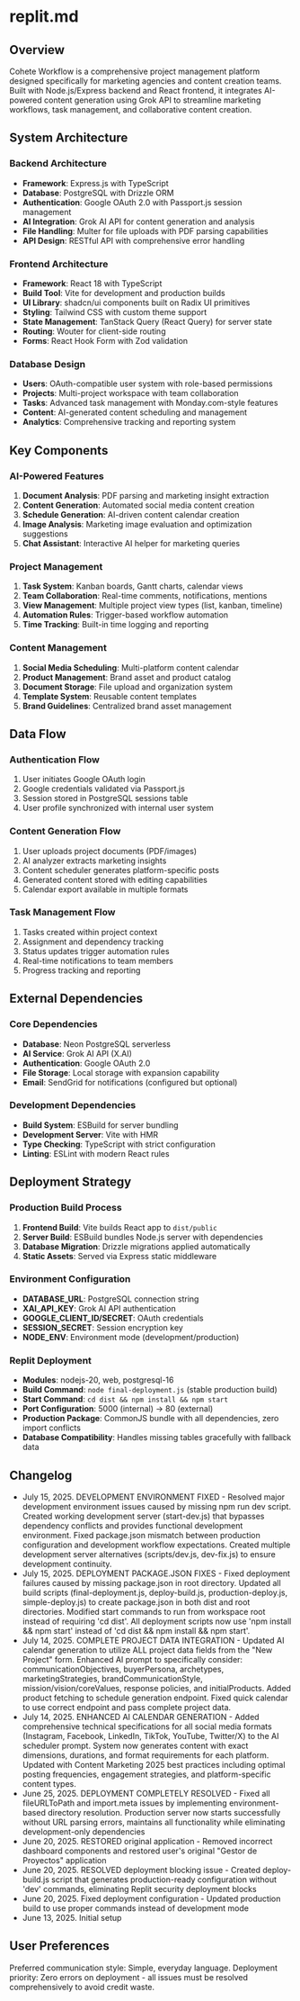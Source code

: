 # replit.md

## Overview

Cohete Workflow is a comprehensive project management platform designed specifically for marketing agencies and content creation teams. Built with Node.js/Express backend and React frontend, it integrates AI-powered content generation using Grok API to streamline marketing workflows, task management, and collaborative content creation.

## System Architecture

### Backend Architecture
- **Framework**: Express.js with TypeScript
- **Database**: PostgreSQL with Drizzle ORM
- **Authentication**: Google OAuth 2.0 with Passport.js session management
- **AI Integration**: Grok AI API for content generation and analysis
- **File Handling**: Multer for file uploads with PDF parsing capabilities
- **API Design**: RESTful API with comprehensive error handling

### Frontend Architecture
- **Framework**: React 18 with TypeScript
- **Build Tool**: Vite for development and production builds
- **UI Library**: shadcn/ui components built on Radix UI primitives
- **Styling**: Tailwind CSS with custom theme support
- **State Management**: TanStack Query (React Query) for server state
- **Routing**: Wouter for client-side routing
- **Forms**: React Hook Form with Zod validation

### Database Design
- **Users**: OAuth-compatible user system with role-based permissions
- **Projects**: Multi-project workspace with team collaboration
- **Tasks**: Advanced task management with Monday.com-style features
- **Content**: AI-generated content scheduling and management
- **Analytics**: Comprehensive tracking and reporting system

## Key Components

### AI-Powered Features
1. **Document Analysis**: PDF parsing and marketing insight extraction
2. **Content Generation**: Automated social media content creation
3. **Schedule Generation**: AI-driven content calendar creation
4. **Image Analysis**: Marketing image evaluation and optimization suggestions
5. **Chat Assistant**: Interactive AI helper for marketing queries

### Project Management
1. **Task System**: Kanban boards, Gantt charts, calendar views
2. **Team Collaboration**: Real-time comments, notifications, mentions
3. **View Management**: Multiple project view types (list, kanban, timeline)
4. **Automation Rules**: Trigger-based workflow automation
5. **Time Tracking**: Built-in time logging and reporting

### Content Management
1. **Social Media Scheduling**: Multi-platform content calendar
2. **Product Management**: Brand asset and product catalog
3. **Document Storage**: File upload and organization system
4. **Template System**: Reusable content templates
5. **Brand Guidelines**: Centralized brand asset management

## Data Flow

### Authentication Flow
1. User initiates Google OAuth login
2. Google credentials validated via Passport.js
3. Session stored in PostgreSQL sessions table
4. User profile synchronized with internal user system

### Content Generation Flow
1. User uploads project documents (PDF/images)
2. AI analyzer extracts marketing insights
3. Content scheduler generates platform-specific posts
4. Generated content stored with editing capabilities
5. Calendar export available in multiple formats

### Task Management Flow
1. Tasks created within project context
2. Assignment and dependency tracking
3. Status updates trigger automation rules
4. Real-time notifications to team members
5. Progress tracking and reporting

## External Dependencies

### Core Dependencies
- **Database**: Neon PostgreSQL serverless
- **AI Service**: Grok AI API (X.AI)
- **Authentication**: Google OAuth 2.0
- **File Storage**: Local storage with expansion capability
- **Email**: SendGrid for notifications (configured but optional)

### Development Dependencies
- **Build System**: ESBuild for server bundling
- **Development Server**: Vite with HMR
- **Type Checking**: TypeScript with strict configuration
- **Linting**: ESLint with modern React rules

## Deployment Strategy

### Production Build Process
1. **Frontend Build**: Vite builds React app to `dist/public`
2. **Server Build**: ESBuild bundles Node.js server with dependencies
3. **Database Migration**: Drizzle migrations applied automatically
4. **Static Assets**: Served via Express static middleware

### Environment Configuration
- **DATABASE_URL**: PostgreSQL connection string
- **XAI_API_KEY**: Grok AI API authentication
- **GOOGLE_CLIENT_ID/SECRET**: OAuth credentials
- **SESSION_SECRET**: Session encryption key
- **NODE_ENV**: Environment mode (development/production)

### Replit Deployment
- **Modules**: nodejs-20, web, postgresql-16
- **Build Command**: `node final-deployment.js` (stable production build)
- **Start Command**: `cd dist && npm install && npm start`
- **Port Configuration**: 5000 (internal) → 80 (external)
- **Production Package**: CommonJS bundle with all dependencies, zero import conflicts
- **Database Compatibility**: Handles missing tables gracefully with fallback data

## Changelog
- July 15, 2025. DEVELOPMENT ENVIRONMENT FIXED - Resolved major development environment issues caused by missing npm run dev script. Created working development server (start-dev.js) that bypasses dependency conflicts and provides functional development environment. Fixed package.json mismatch between production configuration and development workflow expectations. Created multiple development server alternatives (scripts/dev.js, dev-fix.js) to ensure development continuity.
- July 15, 2025. DEPLOYMENT PACKAGE.JSON FIXES - Fixed deployment failures caused by missing package.json in root directory. Updated all build scripts (final-deployment.js, deploy-build.js, production-deploy.js, simple-deploy.js) to create package.json in both dist and root directories. Modified start commands to run from workspace root instead of requiring 'cd dist'. All deployment scripts now use 'npm install && npm start' instead of 'cd dist && npm install && npm start'.
- July 14, 2025. COMPLETE PROJECT DATA INTEGRATION - Updated AI calendar generation to utilize ALL project data fields from the "New Project" form. Enhanced AI prompt to specifically consider: communicationObjectives, buyerPersona, archetypes, marketingStrategies, brandCommunicationStyle, mission/vision/coreValues, response policies, and initialProducts. Added product fetching to schedule generation endpoint. Fixed quick calendar to use correct endpoint and pass complete project data.
- July 14, 2025. ENHANCED AI CALENDAR GENERATION - Added comprehensive technical specifications for all social media formats (Instagram, Facebook, LinkedIn, TikTok, YouTube, Twitter/X) to the AI scheduler prompt. System now generates content with exact dimensions, durations, and format requirements for each platform. Updated with Content Marketing 2025 best practices including optimal posting frequencies, engagement strategies, and platform-specific content types.
- June 25, 2025. DEPLOYMENT COMPLETELY RESOLVED - Fixed all fileURLToPath and import.meta issues by implementing environment-based directory resolution. Production server now starts successfully without URL parsing errors, maintains all functionality while eliminating development-only dependencies
- June 20, 2025. RESTORED original application - Removed incorrect dashboard components and restored user's original "Gestor de Proyectos" application
- June 20, 2025. RESOLVED deployment blocking issue - Created deploy-build.js script that generates production-ready configuration without 'dev' commands, eliminating Replit security deployment blocks
- June 20, 2025. Fixed deployment configuration - Updated production build to use proper commands instead of development mode
- June 13, 2025. Initial setup

## User Preferences
Preferred communication style: Simple, everyday language.
Deployment priority: Zero errors on deployment - all issues must be resolved comprehensively to avoid credit waste.